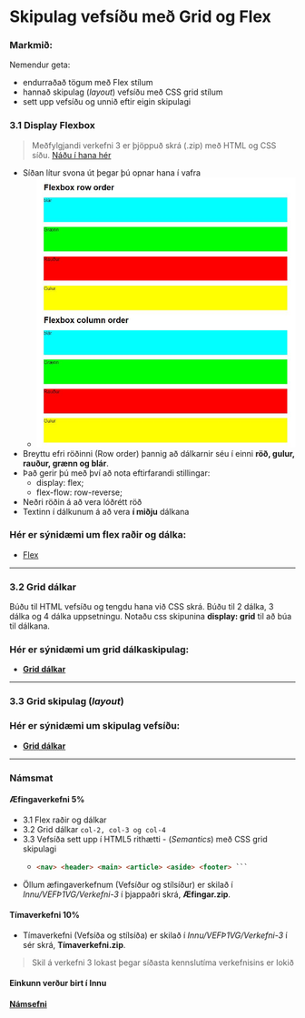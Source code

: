 # Skipulag vefsíðu með Grid og Flex

### Markmið:

Nemendur geta:

- endurraðað tögum með Flex stílum
- hannað skipulag (_layout_) vefsíðu með CSS grid stílum
- sett upp vefsíðu og unnið eftir eigin skipulagi

### 3.1 Display Flexbox

> Meðfylgjandi verkefni 3 er þjöppuð skrá (.zip) með HTML og CSS síðu. [Náðu í hana hér](Namsefni-3/verkefni-nemar.zip) 

- Síðan lítur svona út þegar þú opnar hana í vafra 
  - ![ekki flex](Namsefni-3/Flexbox/before.3.1.jpg)
- Breyttu efri röðinni (Row order) þannig að dálkarnir séu í einni **röð, gulur, rauður, grænn og blár**. 
- Það gerir þú með því að nota eftirfarandi stillingar:
  - display: flex;
  - flex-flow: row-reverse;
- Neðri röðin á að vera lóðrétt röð
- Textinn í dálkunum á að vera **í miðju** dálkana

### Hér er sýnidæmi um flex raðir og dálka:

  - [Flex](Namsefni-3/Flexbox/verk.3.1.jpg)

---

### 3.2 Grid dálkar 

Búðu til HTML vefsíðu og tengdu hana við CSS skrá.  Búðu til 2 dálka, 3 dálka og 4 dálka uppsetningu. Notaðu css skipunina **display: grid** til að búa til dálkana.

### Hér er sýnidæmi um grid dálkaskipulag: 

  - [**Grid dálkar**](Namsefni-3/Grid/Readme.md)

---

### 3.3 Grid skipulag (_layout_)

### Hér er sýnidæmi um skipulag vefsíðu: 

  - [**Grid dálkar**](Namsefni-3/Grid/GridLayout.md)

---

### Námsmat 

#### Æfingaverkefni 5%

- 3.1 Flex raðir og dálkar
- 3.2 Grid dálkar ` col-2, col-3 og col-4 `
- 3.3 Vefsíða sett upp í HTML5 rithætti - (_Semantics_) með CSS grid skipulagi
  - ```HTML 
    <nav> <header> <main> <article> <aside> <footer> ```
- Öllum æfingaverkefnum  (Vefsíður og stílsíður) er skilað í _Innu/VEFÞ1VG/Verkefni-3_ í þjappaðri skrá, **Æfingar.zip**. 

#### Tímaverkefni 10%

- Tímaverkefni  (Vefsíða og stílsíða) er skilað í _Innu/VEFÞ1VG/Verkefni-3_ í sér skrá, **Tímaverkefni.zip**. 

> Skil á verkefni 3 lokast þegar síðasta kennslutíma verkefnisins er lokið

#### Einkunn verður birt í Innu

#### [Námsefni](Namsefni-3/README.md)
